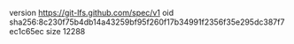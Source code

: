 version https://git-lfs.github.com/spec/v1
oid sha256:8c230f75b4db14a43259bf95f260f17b34991f2356f35e295dc387f7ec1c65ec
size 12288
